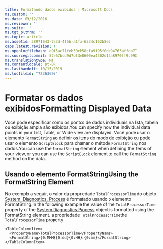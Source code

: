 ```yaml
---
title: Formatando dados exibidos | Microsoft Docs
ms.custom: ''
ms.date: 09/12/2016
ms.reviewer: ''
ms.suite: ''
ms.tgt_pltfrm: ''
ms.topic: article
ms.assetid: 38971643-2a3d-4f5b-a1fa-6334c162b8ed
caps.latest.revision: 4
ms.openlocfilehash: e915ac71feb50cb58cfa9195f0de94763affdb77
ms.sourcegitcommit: 52a67bcd9d7bf3e8600ea4302d1fa8970ff9c998
ms.translationtype: MT
ms.contentlocale: pt-BR
ms.lasthandoff: 10/15/2019
ms.locfileid: "72363695"
---
```

# <a name="formatting-displayed-data"></a><span data-ttu-id="469a3-102">Formatar os dados exibidos</span><span class="sxs-lookup"><span data-stu-id="469a3-102">Formatting Displayed Data</span></span>

<span data-ttu-id="469a3-103">Você pode especificar como os pontos de dados individuais na lista, tabela ou exibição ampla são exibidos.</span><span class="sxs-lookup"><span data-stu-id="469a3-103">You can specify how the individual data points in your List, Table, or Wide view are displayed.</span></span> <span data-ttu-id="469a3-104">Você pode usar o elemento `FormatString` ao definir os itens do modo de exibição ou pode usar o elemento `ScriptBlock` para chamar o método `FormatString` nos dados.</span><span class="sxs-lookup"><span data-stu-id="469a3-104">You can use the `FormatString` element when defining the items of your view, or you can use the `ScriptBlock` element to call the `FormatString` method on the data.</span></span>

## <a name="using-the-formatstring-element"></a><span data-ttu-id="469a3-105">Usando o elemento FormatString</span><span class="sxs-lookup"><span data-stu-id="469a3-105">Using the FormatString Element</span></span>

<span data-ttu-id="469a3-106">No exemplo a seguir, o valor da propriedade `TotalProcessorTime` do objeto [System. Diagnostics. Process](/dotnet/api/System.Diagnostics.Process) é formatado usando o elemento FormatString.</span><span class="sxs-lookup"><span data-stu-id="469a3-106">In the following example the value of the `TotalProcessorTime` property of the [System.Diagnostics.Process](/dotnet/api/System.Diagnostics.Process) object is formatted using the FormatString element.</span></span> <span data-ttu-id="469a3-107">a propriedade `TotalProcessorTime`</span><span class="sxs-lookup"><span data-stu-id="469a3-107">the `TotalProcessorTime` property</span></span>

```
<TableColumnItem>
  <PropertyName>TotalProcessorTime</PropertyName>
  <FormatString>{0:MMM}{0:dd}{0:HH}:{0:mm}</FormatString>
</TableColumnItem>
```



